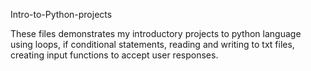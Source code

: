 Intro-to-Python-projects      

These files demonstrates my introductory projects to python language using loops, if conditional statements, reading and writing to txt files, creating input functions to accept user responses.
